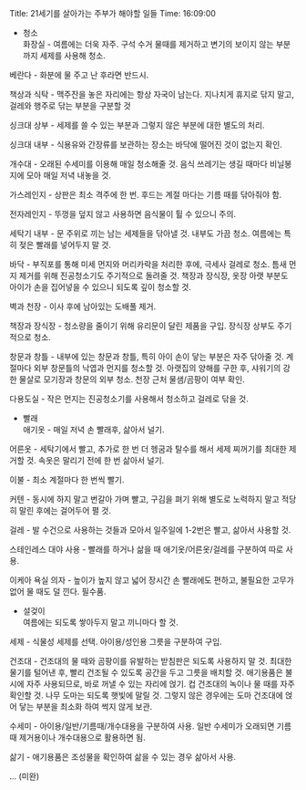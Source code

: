 Title: 21세기를 살아가는 주부가 해야할 일들
Time: 16:09:00

  
* 청소  
화장실 - 여름에는 더욱 자주. 구석 수거 물때를 제거하고 변기의 보이지 않는 부분까지 세제를 사용해 청소.

베란다 - 화분에 물 주고 난 후라면 반드시.

책상과 식탁 - 맥주잔을 놓은 자리에는 항상 자국이 남는다. 지나치게 휴지로 닦지 말고, 걸레와 행주로 닦는 부분을 구분할 것

싱크대 상부 - 세제를 쓸 수 있는 부분과 그렇지 않은 부분에 대한 별도의 처리.

싱크대 내부 - 식용유와 간장류를 보관하는 장소는 바닥에 떨어진 것이 없는지 확인.

개수대 - 오래된 수세미를 이용해 매일 청소해줄 것. 음식 쓰레기는 생길 때마다 비닐봉지에 모아 매일 저녁 내놓을 것.

가스레인지 - 상판은 최소 격주에 한 번. 후드는 계절 마다는 기름 때를 닦아줘야 함.

전자레인지 - 뚜껑을 덮지 않고 사용하면 음식물이 튈 수 있으니 주의.

세탁기 내부 - 문 주위로 끼는 남는 세제들을 닦아낼 것. 내부도 가끔 청소. 여름에는 특히 젖은 빨래를 넣어두지 말 것.

바닥 - 부직포를 통해 미세 먼지와 머리카락을 처리한 후에, 극세사 걸레로 청소. 틈새 먼지 제거를 위해 진공청소기도 주기적으로 돌려줄 것.
책장과 장식장, 옷장 아랫 부분도 아이가 손을 집어넣을 수 있으니 되도록 깊이 청소할 것.

벽과 천장 - 이사 후에 남아있는 도배풀 제거.

책장과 장식장 - 청소량을 줄이기 위해 유리문이 달린 제품을 구입. 장식장 상부도 주기적으로 청소.

창문과 창틀 - 내부에 있는 창문과 창틀, 특히 아이 손이 닿는 부분은 자주 닦아줄 것. 계절마다 외부 창문틀의 낙엽과 먼지를 청소할 것.
아랫집의 양해를 구한 후, 샤워기의 강한 물살로 모기장과 창문의 외부 청소. 천장 근처 물샘/곰팡이 여부 확인.

다용도실 - 작은 먼지는 진공청소기를 사용해서 청소하고 걸레로 닦을 것.

  
  
* 빨래  
애기옷 - 매일 저녁 손 빨래후, 삶아서 널기.

어른옷 - 세탁기에서 빨고, 추가로 한 번 더 헹굼과 탈수를 해서 세제 찌꺼기를 최대한 제거할 것. 속옷은 말리기 전에 한 번 삶아서 널기.

이불 - 최소 계절마다 한 번씩 빨기.

커텐 - 동시에 하지 말고 번갈아 가며 빨고, 구김을 펴기 위해 별도로 노력하지 말고 적당히 말린 후에는 걸어두어 펼 것.

걸레 - 발 수건으로 사용하는 것들과 모아서 일주일에 1-2번은 빨고, 삶아서 사용할 것.

스테인레스 대야 사용 - 빨래를 하거나 삶을 때 애기옷/어른옷/걸레를 구분하여 따로 사용.

이케아 욕실 의자 - 높이가 높지 않고 넓어 장시간 손 빨래에도 편하고, 불필요한 고무가 없어 물 때도 덜 낀다. 필수품.

  
  
* 설겆이  
여름에는 되도록 쌓아두지 말고 끼니마다 할 것.

세제 - 식물성 세제를 선택. 아이용/성인용 그릇을 구분하여 구입.

건조대 - 건조대의 물 때와 곰팡이를 유발하는 받침판은 되도록 사용하지 말 것. 최대한 물기를 털어낸 후, 빨리 건조될 수 있도록 공간을
두고 그릇을 배치할 것. 애기용품은 불시에 자주 사용되므로, 바로 꺼낼 수 있는 자리에 얹기. 컵 건조대의 녹이나 물 때를 자주 확인할 것.
나무 도마는 되도록 햇빛에 말릴 것. 그렇지 않은 경우에는 도마 건조대에 얹어 닿는 부분을 최소화 하여 썩지 않게 보관.

수세미 - 아이용/일반/기름때/개수대용을 구분하여 사용. 일반 수세미가 오래되면 기름때 제거용이나 개수대용으로 활용하면 됨.

삶기 - 애기용품은 조성물을 확인하여 삶을 수 있는 경우 삶아서 사용.

  
... (미완)

